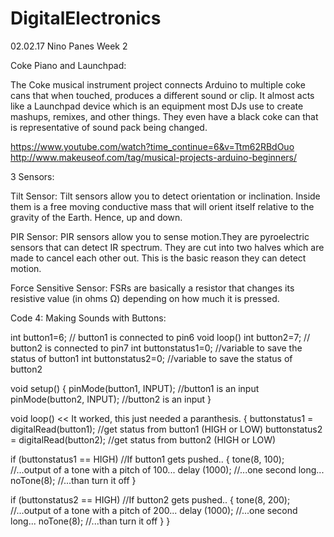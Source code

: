 # DigitalElectronics

02.02.17
Nino Panes
Week 2

Coke Piano and Launchpad:

The Coke musical instrument project connects Arduino to multiple coke cans that when touched, produces a different sound or clip. It almost acts like a Launchpad device which is an equipment most DJs use to create mashups, remixes, and other things. They even have a black coke can that is representative of sound pack being changed.

https://www.youtube.com/watch?time_continue=6&v=Ttm62RBdOuo
http://www.makeuseof.com/tag/musical-projects-arduino-beginners/

3 Sensors:

Tilt Sensor: Tilt sensors allow you to detect orientation or inclination. Inside them is a free moving conductive mass that will orient itself relative to the gravity of the Earth. Hence, up and down.

PIR Sensor: PIR sensors allow you to sense motion.They are pyroelectric sensors that can detect IR spectrum. They are cut into two halves which are made to cancel each other out. This is the basic reason they can detect motion.

Force Sensitive Sensor: FSRs are basically a resistor that changes its resistive value (in ohms Ω) depending on how much it is pressed.


Code 4: Making Sounds with Buttons:

int button1=6; // button1 is connected to pin6 void loop()
int button2=7; // button2 is connected to pin7
int buttonstatus1=0; //variable to save the status of button1
int buttonstatus2=0; //variable to save the status of button2

void setup()
{
pinMode(button1, INPUT); //button1 is an input
pinMode(button2, INPUT); //button2 is an input
}

void loop()     << It worked, this just needed a paranthesis. 
{
buttonstatus1 = digitalRead(button1); //get status from button1 (HIGH or LOW)
buttonstatus2 = digitalRead(button2); //get status from button2 (HIGH or LOW)

if (buttonstatus1 == HIGH) //If button1 gets pushed..
{
tone(8, 100); //...output of a tone with a pitch of 100...
delay (1000); //...one second long...
noTone(8); //...than turn it off
}

if (buttonstatus2 == HIGH) //If button2 gets pushed..
{
tone(8, 200); //...output of a tone with a pitch of 200...
delay (1000); //...one second long...
noTone(8); //...than turn it off
}
}
